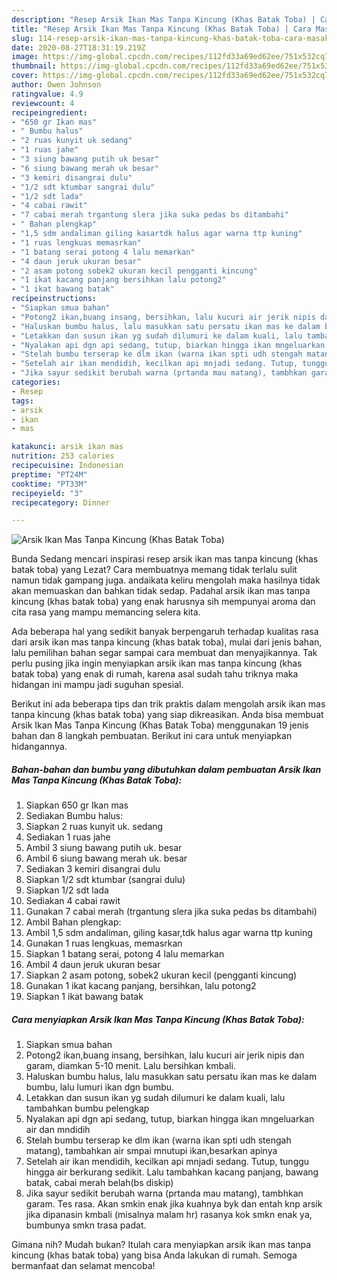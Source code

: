 ```yaml
---
description: "Resep Arsik Ikan Mas Tanpa Kincung (Khas Batak Toba) | Cara Masak Arsik Ikan Mas Tanpa Kincung (Khas Batak Toba) Yang Enak dan Simpel"
title: "Resep Arsik Ikan Mas Tanpa Kincung (Khas Batak Toba) | Cara Masak Arsik Ikan Mas Tanpa Kincung (Khas Batak Toba) Yang Enak dan Simpel"
slug: 114-resep-arsik-ikan-mas-tanpa-kincung-khas-batak-toba-cara-masak-arsik-ikan-mas-tanpa-kincung-khas-batak-toba-yang-enak-dan-simpel
date: 2020-08-27T18:31:19.219Z
image: https://img-global.cpcdn.com/recipes/112fd33a69ed62ee/751x532cq70/arsik-ikan-mas-tanpa-kincung-khas-batak-toba-foto-resep-utama.jpg
thumbnail: https://img-global.cpcdn.com/recipes/112fd33a69ed62ee/751x532cq70/arsik-ikan-mas-tanpa-kincung-khas-batak-toba-foto-resep-utama.jpg
cover: https://img-global.cpcdn.com/recipes/112fd33a69ed62ee/751x532cq70/arsik-ikan-mas-tanpa-kincung-khas-batak-toba-foto-resep-utama.jpg
author: Owen Johnson
ratingvalue: 4.9
reviewcount: 4
recipeingredient:
- "650 gr Ikan mas"
- " Bumbu halus"
- "2 ruas kunyit uk sedang"
- "1 ruas jahe"
- "3 siung bawang putih uk besar"
- "6 siung bawang merah uk besar"
- "3 kemiri disangrai dulu"
- "1/2 sdt ktumbar sangrai dulu"
- "1/2 sdt lada"
- "4 cabai rawit"
- "7 cabai merah trgantung slera jika suka pedas bs ditambahi"
- " Bahan plengkap"
- "1,5 sdm andaliman giling kasartdk halus agar warna ttp kuning"
- "1 ruas lengkuas memasrkan"
- "1 batang serai potong 4 lalu memarkan"
- "4 daun jeruk ukuran besar"
- "2 asam potong sobek2 ukuran kecil pengganti kincung"
- "1 ikat kacang panjang bersihkan lalu potong2"
- "1 ikat bawang batak"
recipeinstructions:
- "Siapkan smua bahan"
- "Potong2 ikan,buang insang, bersihkan, lalu kucuri air jerik nipis dan garam, diamkan 5-10 menit. Lalu bersihkan kmbali."
- "Haluskan bumbu halus, lalu masukkan satu persatu ikan mas ke dalam bumbu, lalu lumuri ikan dgn bumbu."
- "Letakkan dan susun ikan yg sudah dilumuri ke dalam kuali, lalu tambahkan bumbu pelengkap"
- "Nyalakan api dgn api sedang, tutup, biarkan hingga ikan mngeluarkan air dan mndidih"
- "Stelah bumbu terserap ke dlm ikan (warna ikan spti udh stengah matang), tambahkan air smpai mnutupi ikan,besarkan apinya"
- "Setelah air ikan mendidih, kecilkan api mnjadi sedang. Tutup, tunggu hingga air berkurang sedikit. Lalu tambahkan kacang panjang, bawang batak, cabai merah belah(bs diskip)"
- "Jika sayur sedikit berubah warna (prtanda mau matang), tambhkan garam. Tes rasa. Akan smkin enak jika kuahnya byk dan entah knp arsik jika dipanasin kmbali (misalnya malam hr) rasanya kok smkn enak ya, bumbunya smkn trasa padat."
categories:
- Resep
tags:
- arsik
- ikan
- mas

katakunci: arsik ikan mas 
nutrition: 253 calories
recipecuisine: Indonesian
preptime: "PT24M"
cooktime: "PT33M"
recipeyield: "3"
recipecategory: Dinner

---
```



![Arsik Ikan Mas Tanpa Kincung (Khas Batak Toba)](https://img-global.cpcdn.com/recipes/112fd33a69ed62ee/751x532cq70/arsik-ikan-mas-tanpa-kincung-khas-batak-toba-foto-resep-utama.jpg)

Bunda Sedang mencari inspirasi resep arsik ikan mas tanpa kincung (khas batak toba) yang Lezat? Cara membuatnya memang tidak terlalu sulit namun tidak gampang juga. andaikata keliru mengolah maka hasilnya tidak akan memuaskan dan bahkan tidak sedap. Padahal arsik ikan mas tanpa kincung (khas batak toba) yang enak harusnya sih mempunyai aroma dan cita rasa yang mampu memancing selera kita.



Ada beberapa hal yang sedikit banyak berpengaruh terhadap kualitas rasa dari arsik ikan mas tanpa kincung (khas batak toba), mulai dari jenis bahan, lalu pemilihan bahan segar sampai cara membuat dan menyajikannya. Tak perlu pusing jika ingin menyiapkan arsik ikan mas tanpa kincung (khas batak toba) yang enak di rumah, karena asal sudah tahu triknya maka hidangan ini mampu jadi suguhan spesial.


Berikut ini ada beberapa tips dan trik praktis dalam mengolah arsik ikan mas tanpa kincung (khas batak toba) yang siap dikreasikan. Anda bisa membuat Arsik Ikan Mas Tanpa Kincung (Khas Batak Toba) menggunakan 19 jenis bahan dan 8 langkah pembuatan. Berikut ini cara untuk menyiapkan hidangannya.

<!--inarticleads1-->

##### Bahan-bahan dan bumbu yang dibutuhkan dalam pembuatan Arsik Ikan Mas Tanpa Kincung (Khas Batak Toba):

1. Siapkan 650 gr Ikan mas
1. Sediakan  Bumbu halus:
1. Siapkan 2 ruas kunyit uk. sedang
1. Sediakan 1 ruas jahe
1. Ambil 3 siung bawang putih uk. besar
1. Ambil 6 siung bawang merah uk. besar
1. Sediakan 3 kemiri disangrai dulu
1. Siapkan 1/2 sdt ktumbar (sangrai dulu)
1. Siapkan 1/2 sdt lada
1. Sediakan 4 cabai rawit
1. Gunakan 7 cabai merah (trgantung slera jika suka pedas bs ditambahi)
1. Ambil  Bahan plengkap:
1. Ambil 1,5 sdm andaliman, giling kasar,tdk halus agar warna ttp kuning
1. Gunakan 1 ruas lengkuas, memasrkan
1. Siapkan 1 batang serai, potong 4 lalu memarkan
1. Ambil 4 daun jeruk ukuran besar
1. Siapkan 2 asam potong, sobek2 ukuran kecil (pengganti kincung)
1. Gunakan 1 ikat kacang panjang, bersihkan, lalu potong2
1. Siapkan 1 ikat bawang batak




<!--inarticleads2-->

##### Cara menyiapkan Arsik Ikan Mas Tanpa Kincung (Khas Batak Toba):

1. Siapkan smua bahan
1. Potong2 ikan,buang insang, bersihkan, lalu kucuri air jerik nipis dan garam, diamkan 5-10 menit. Lalu bersihkan kmbali.
1. Haluskan bumbu halus, lalu masukkan satu persatu ikan mas ke dalam bumbu, lalu lumuri ikan dgn bumbu.
1. Letakkan dan susun ikan yg sudah dilumuri ke dalam kuali, lalu tambahkan bumbu pelengkap
1. Nyalakan api dgn api sedang, tutup, biarkan hingga ikan mngeluarkan air dan mndidih
1. Stelah bumbu terserap ke dlm ikan (warna ikan spti udh stengah matang), tambahkan air smpai mnutupi ikan,besarkan apinya
1. Setelah air ikan mendidih, kecilkan api mnjadi sedang. Tutup, tunggu hingga air berkurang sedikit. Lalu tambahkan kacang panjang, bawang batak, cabai merah belah(bs diskip)
1. Jika sayur sedikit berubah warna (prtanda mau matang), tambhkan garam. Tes rasa. Akan smkin enak jika kuahnya byk dan entah knp arsik jika dipanasin kmbali (misalnya malam hr) rasanya kok smkn enak ya, bumbunya smkn trasa padat.




Gimana nih? Mudah bukan? Itulah cara menyiapkan arsik ikan mas tanpa kincung (khas batak toba) yang bisa Anda lakukan di rumah. Semoga bermanfaat dan selamat mencoba!
